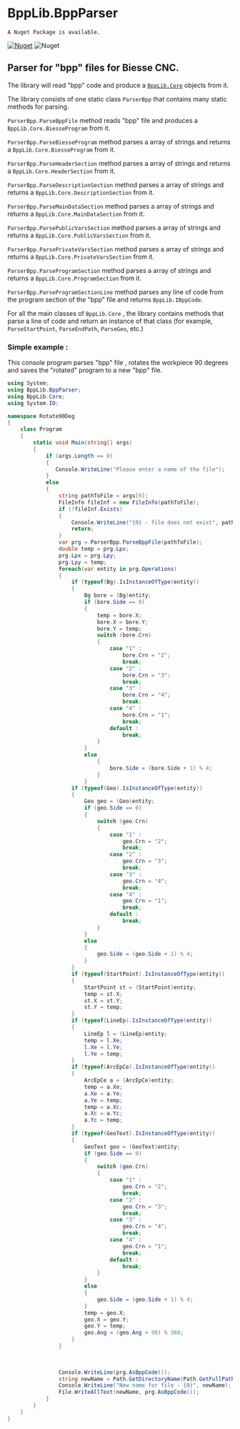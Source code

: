 # BppLib.BppParser

    A Nuget Package is available.
[![Nuget](https://img.shields.io/nuget/v/BppLib.BppParser)](https://www.nuget.org/packages/BppLib.BppParser)
![Nuget](https://img.shields.io/nuget/dt/BppLib.BppParser)

## Parser for "bpp" files for Biesse CNC.

The library will read "bpp" code and produce a [`BppLib.Core`](https://www.nuget.org/packages/BppLib.Core) objects from it.

The library consists of one static class `ParserBpp` that contains many static methods for parsing.

`ParserBpp.ParseBppFile` method reads "bpp" file and produces a `BppLib.Core.BiesseProgram` from it.

`ParserBpp.ParseBiesseProgram` method parses a array of strings and returns a `BppLib.Core.BiesseProgram` from it.

`ParserBpp.ParseHeaderSection` method parses a array of strings and returns a `BppLib.Core.HeaderSection` from it.

`ParserBpp.ParseDescriptionSection` method parses a array of strings and returns a `BppLib.Core.DescriptionSection` from it.

`ParserBpp.ParseMainDataSection` method parses a array of strings and returns a `BppLib.Core.MainDataSection` from it.

`ParserBpp.ParsePublicVarsSection` method parses a array of strings and returns a `BppLib.Core.PublicVarsSection` from it.

`ParserBpp.ParsePrivateVarsSection` method parses a array of strings and returns a `BppLib.Core.PrivateVarsSection` from it.

`ParserBpp.ParseProgramSection`  method parses a array of strings and returns a `BppLib.Core.ProgramSection` from it.

`ParserBpp.ParseProgramSectionLine` method  parses any line of code from the program section of the "bpp"  file and returns `BppLib.IBppCode`.

For all the main classes of `BppLib.Core` , the library contains methods that parse a line of code and return an instance of that class (for example, `ParseStartPoint`, `ParseEndPath`, `ParseGeo`, etc.)

### Simple example :

This console program parses  "bpp" file , rotates the workpiece 90 degrees and  saves the "rotated" program to a new "bpp" file.

```csharp
using System;
using BppLib.BppParser;
using BppLib.Core;
using System.IO;

namespace Rotate90Deg
{
    class Program
    {
        static void Main(string[] args)
        {
            if (args.Length == 0)
            {
               Console.WriteLine("Please enter a name of the file");
            }
            else
            {
                string pathToFile = args[0];
                FileInfo fileInf = new FileInfo(pathToFile);
                if (!fileInf.Exists)
                {
                    Console.WriteLine("{0} - file does not exist", pathToFile);
                    return;
                }
                var prg = ParserBpp.ParseBppFile(pathToFile);
                double temp = prg.Lpx;
                prg.Lpx = prg.Lpy;
                prg.Lpy = temp;
                foreach(var entity in prg.Operations)
                {
                    if (typeof(Bg).IsInstanceOfType(entity))
                    {
                        Bg bore = (Bg)entity;
                        if (bore.Side == 0)
                        {
                            temp = bore.X;
                            bore.X = bore.Y;
                            bore.Y = temp;
                            switch (bore.Crn)
                            {
                                case "1" :
                                    bore.Crn = "2";
                                    break;
                                case "2" :
                                    bore.Crn = "3";
                                    break;
                                case "3" :
                                    bore.Crn = "4";
                                    break;
                                case "4" :
                                    bore.Crn = "1";
                                    break;
                                default :
                                    break;
                            }
                        }
                        else
                            {
                                bore.Side = (bore.Side + 1) % 4;
                            }
                        }
                    if (typeof(Geo).IsInstanceOfType(entity))
                    {
                        Geo geo = (Geo)entity;
                        if (geo.Side == 0)
                        {
                            switch (geo.Crn)
                            {
                                case "1" :
                                    geo.Crn = "2";
                                    break;
                                case "2" :
                                    geo.Crn = "3";
                                    break;
                                case "3" :
                                    geo.Crn = "4";
                                    break;
                                case "4" :
                                    geo.Crn = "1";
                                    break;
                                default :
                                    break;
                            }
                        }
                        else
                        {
                            geo.Side = (geo.Side + 1) % 4;
                        }
                    }
                    if (typeof(StartPoint).IsInstanceOfType(entity))
                    {
                        StartPoint st = (StartPoint)entity;
                        temp = st.X;
                        st.X = st.Y;
                        st.Y = temp;
                    }
                    if (typeof(LineEp).IsInstanceOfType(entity))
                    {
                        LineEp l = (LineEp)entity;
                        temp = l.Xe;
                        l.Xe = l.Ye;
                        l.Ye = temp;
                    }
                    if (typeof(ArcEpCe).IsInstanceOfType(entity))
                    {
                        ArcEpCe a = (ArcEpCe)entity;
                        temp = a.Xe;
                        a.Xe = a.Ye;
                        a.Ye = temp;
                        temp = a.Xc;
                        a.Xc = a.Yc;
                        a.Yc = temp;
                    }
                    if (typeof(GeoText).IsInstanceOfType(entity))
                    {
                        GeoText geo = (GeoText)entity;
                        if (geo.Side == 0)
                        {
                            switch (geo.Crn)
                            {
                                case "1" :
                                    geo.Crn = "2";
                                    break;
                                case "2" :
                                    geo.Crn = "3";
                                    break;
                                case "3" :
                                    geo.Crn = "4";
                                    break;
                                case "4" :
                                    geo.Crn = "1";
                                    break;
                                default :
                                    break;
                            }
                        }
                        else
                        {
                            geo.Side = (geo.Side + 1) % 4;
                        }
                        temp = geo.X;
                        geo.X = geo.Y;
                        geo.Y = temp;
                        geo.Ang = (geo.Ang + 90) % 360;
                    }
                }
                 

                
                Console.WriteLine(prg.AsBppCode());
                string newName = Path.GetDirectoryName(Path.GetFullPath(pathToFile)) + "\\" + Path.GetFileNameWithoutExtension(pathToFile) + "Rotate90Deg.bpp";
                Console.WriteLine("New name for file - {0}", newName);
                File.WriteAllText(newName, prg.AsBppCode());
            }
        }
    }
}
```
